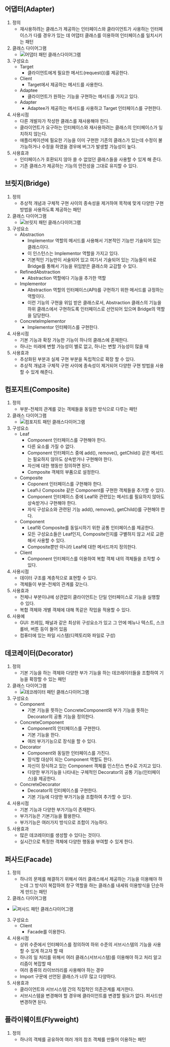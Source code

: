 ## 어댑터(Adapter)

1. 정의
   - 재사용하려는 클래스가 제공하는 인터페이스와 클라이언트가 사용하는 인터페이스가 다를 경우가 있는 데 어댑터 클래스를 이용하여 인터페이스를 일치시키는 패턴
2. 클래스 다이어그램
   - ![어댑터 패턴 클래스다이어그램](./img/adapter_pattern_uml.png)
3. 구성요소
   - Target
     - 클라이언트에게 필요한 메서드(request())를 제공한다.
   - Client
     - Target에서 제공하는 메서드를 사용한다.
   - Adaptee
     - 클라이언트가 원하는 기능을 구현하는 메서드를 가지고 있다.
   - Adapter
     - Adaptee가 제공하는 메서드를 사용하고 Target 인터페이스를 구현한다.
4. 사용시점
   - 다른 개발자가 작성한 클래스를 재사용해야 한다.
   - 클라이언트가 요구하는 인터페이스와 재사용하려는 클래스의 인터페이스가 일치하지 않는다.
   - 애플리케이션에 필요한 기능을 이미 구현한 기존의 클래스가 있는데 수정이 불가능하거나 수정을 하였을 경우에 버그가 발생할 가능성이 높다.
5. 사용효과
   - 인터페이스가 호환되지 않아 쓸 수 없었던 클래스들을 사용할 수 있게 해 준다.
   - 기존 클래스가 제공하는 기능의 안전성을 그대로 유지할 수 있다.

## 브릿지(Bridge)

1. 정의
   - 추상적 개념과 구체적 구현 사이의 종속성을 제거하여 목적에 맞게 다양한 구현 방법을 사용하도록 제공하는 패턴
2. 클래스 다이어그램
   - ![브릿지 패턴 클래스다이어그램](./img/bridge_pattern_uml.png)
3. 구성요소
   - Abstraction
     - Implementor 역할의 메서드를 사용해서 기본적인 기능만 기술되어 있는 클래스이다.
     - 이 인스턴스는 Implementor 역할을 가지고 있다.
     - 기본적인 기능만이 서술되어 있고 여기서 기술되어 있는 기능들이 바로 Bridge를 통해서 기능을 위임받은 클래스와 교감할 수 있다.
   - RefinedAbstraction
     - Abstraction 역할에다 기능을 추가한 역할
   - Implementor
     - Abstraction 역할의 인터페이스(API)를 구현하기 위한 메서드를 규정하는 역할이다.
     - 이런 기능의 구현을 위임 받은 클래스로서, Abstraction 클래스의 기능을 하위 클래스에서 구현하도록 인터페이스로 선언되어 있으며 Bridge의 역할을 담당한다.
   - ConcreteImplementor
     - Implementor 인터페이스를 구현한다.
4. 사용시점
   - 기본 기능과 확장 가능한 기능이 하나의 클래스에 혼재한다.
   - 하나는 미래에 변할 가능성이 별로 없고, 하나는 변할 가능성이 많을 때
5. 사용효과
   - 추상화된 부분과 실제 구현 부분을 독립적으로 확장 할 수 있다.
   - 추상적 개념과 구체적 구현 사이에 종속성이 제거되어 다양한 구현 방법을 사용할 수 있게 해준다.

## 컴포지트(Composite)

1. 정의
   - 부분-전체의 관계를 갖는 객체들을 동일한 방식으로 다루는 패턴
2. 클래스 다이어그램
   - ![컴포지트 패턴 클래스다이어그램](./img/composite_pattern_uml.png)
3. 구성요소
   - Leaf
     - Component 인터페이스를 구현해야 한다.
     - 다른 요소를 가질 수 없다.
     - Component 인터페이스 중에 add(), remove(), getChild() 같은 메서드는 필요하지 않아도 상속받거나 구현해야 한다.
     - 자신에 대한 행동만 정의하면 된다.
     - Composite 객체의 부품으로 설정한다.
   - Composite
     - Coponent 인터페이스를 구현해야 한다.
     - Leaf나 Composite 같은 Component를 구현한 객체들을 추가할 수 있다.
     - Component 인터페이스 중에 Leaf와 관련있는 메서드를 필요하지 않아도 상속받거나 구현해야 한다.
     - 자식 구성요소와 관련된 기능 add(), remove(), getChild()를 구현해야 한다.
   - Component
     - Leaf와 Composite를 동일시하기 위한 공통 인터페이스를 제공한다.
     - 모든 구성요소들은 Leaf인지, Composite인지를 구별하지 않고 서로 교환해서 사용할 수 있다.
     - Composite뿐만 아니라 Leaf에 대한 메서드까지 정의한다.
   - Client
     - Component 인터페이스를 이용하여 복합 객체 내의 객체들을 조작할 수 있다.
4. 사용시점
   - 데이터 구조를 계층적으로 표현할 수 있다.
   - 객체들이 부분-전체의 관계를 갖는다.
5. 사용효과
   - 전체나 부분이냐에 상관없이 클라이언트는 단일 인터페이스로 기능을 실행할 수 있다.
   - 복합 객체와 개별 객체에 대해 똑같은 작업을 적용할 수 있다.
6. 사용예
   - GUI: 프레임, 패널과 같은 최상위 구성요소가 있고 그 안에 메뉴나 텍스트, 스크롤바, 버튼 등이 들어 있음
   - 컴퓨터에 있는 파일 시스템(디렉토리와 파일로 구성)

## 데코레이터(Decorator)

1. 정의
   - 기본 기능을 하는 객체와 다양한 부가 기능을 하는 데코레이터들을 조합하여 기능을 확장할 수 있는 패턴
2. 클래스 다이어그램
   - ![데코레이터 패턴 클래스다이어그램](./img/decorator_pattern_uml.png)
3. 구성요소
   - Component
     - 기본 기능을 뜻하는 ConcreteComponent와 부가 기능을 뜻하는 Decorator의 공통 기능을 정의한다.
   - ConcreteComponent
     - Component의 인터페이스를 구현한다.
     - 기본 기능을 한다.
     - 여러 부가기능으로 장식을 할 수 있다.
   - Decorator
     - Component와 동일한 인터페이스를 가진다.
     - 장식할 대상이 되는 Component 역할도 한다.
     - 자신이 장식하고 있는 Component 객체를 인스턴스 변수로 가지고 있다.
     - 다양한 부가기능을 나타내는 구체적인 Decorator의 공통 기능(인터페이스)을 제공한다.
   - ConcreteDecorator
     - Decorator의 인터페이스를 구현한다.
     - 기본 기능에 다양한 부가기능을 조합하여 추가할 수 있다.
4. 사용시점
   - 기본 기능과 다양한 부가기능이 존재한다.
   - 부가기능은 기본기능을 활용한다.
   - 부가기능은 여러가지 방식으로 조합이 가능하다.
5. 사용효과
   - 많은 데코레이터를 생성할 수 있다는 것이다.
   - 실시간으로 특정한 객체에 다양한 행동을 부여할 수 있게 한다.

## 퍼사드(Facade)

1. 정의
   - 하나의 문제를 해결하기 위해서 여러 클래스에서 제공하는 기능을 이용해야 하는데 그 방식이 복잡하여 창구 역할을 하는 클래스를 내세워 이용방식을 단순하게 만드는 패턴
2. 클래스 다이어그램

- ![퍼사드 패턴 클래스다이어그램](./img/facade_pattern_uml.png)

3. 구성요소
   - Client
     - Facade를 이용한다.
4. 사용시점
   - 상위 수준에서 인터페이스를 정의하여 하위 수준의 서브시스템의 기능을 사용할 수 있게 하고자 할 때
   - 하나의 일 처리를 위해서 여러 클래스(서브시스템)를 이용해야 하고 처리 알고리즘이 복잡할 때
   - 여러 종류의 라이브러리를 사용해야 하는 경우
   - Import 구문에 선언된 클래스가 너무 많고 다양하다.
5. 사용효과
   - 클라이언트와 서브시스템 간의 직접적인 의존관계를 제거한다.
   - 서브시스템을 변경해야 할 경우에 클라이언트를 변경할 필요가 없다. 퍼사드만 변경하면 된다.

## 플라이웨이트(Flyweight)

1. 정의
   - 하나의 객체를 공유하여 여러 개의 참조 객체를 만들어 이용하는 패턴
